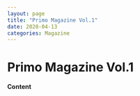 ```yaml
---
layout: page
title: "Primo Magazine Vol.1"
date: 2020-04-13
categories: Magazine
---
```


# Primo Magazine Vol.1
**Content**
